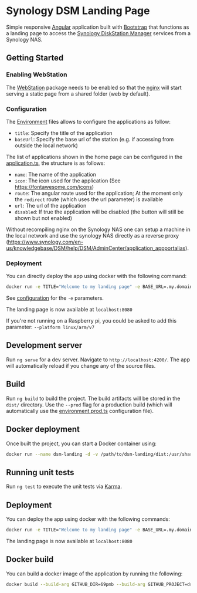 # Synology DSM Landing Page

Simple responsive [Angular](https://angular.io) application built with [Bootstrap](https://getbootstrap.com/) that functions as a landing page to access the [Synology DiskStation Manager](https://www.synology.com/en-us/dsm) services from a Synology NAS.

## Getting Started

### Enabling WebStation

The [WebStation](https://www.synology.com/en-global/dsm/packages/WebStation) package needs to be enabled so that the [nginx](https://www.nginx.com/) will start serving a static page from a shared folder (web by default).

### Configuration

The [Environment](./src/environments) files allows to configure the applications as follow:

* `title`: Specify the title of the application
* `baseUrl`: Specify the base url of the station (e.g. if accessing from outside the local network)

The list of applications shown in the home page can be configured in the [application.ts](./src/app/application.ts), the structure is as follows:

* `name`: The name of the application
* `icon`: The icon used for the application (See https://fontawesome.com/icons)
* `route`: The angular route used for the application; At the moment only the `redirect` route (which uses the url parameter) is available
* `url`: The url of the application
* `disabled`: If true the application will be disabled (the button will still be shown but not enabled)

Without recompiling nginx on the Synology NAS one can setup a machine in the local network and use the synology NAS directly as a reverse proxy (https://www.synology.com/en-us/knowledgebase/DSM/help/DSM/AdminCenter/application_appportalias).

### Deployment

You can directly deploy the app using docker with the following command:  
```bash
docker run -e TITLE="Welcome to my landing page" -e BASE_URL=.my.domain.com -d -p 8080:8080 -t pmb69/dsm-landing:0.1.1
```
See [configuration](README.md#Configuration) for the `-e` parameters. 

The landing page is now available at `localhost:8080`

If you're not running on a Raspberry pi, you could be asked to add this parameter: `--platform linux/arm/v7`

## Development server

Run `ng serve` for a dev server. Navigate to `http://localhost:4200/`. The app will automatically reload if you change any of the source files.

## Build

Run `ng build` to build the project. The build artifacts will be stored in the `dist/` directory. Use the `--prod` flag for a production build (which will automatically use the [environment.prod.ts](./src/environments/environment.prod.ts) configuration file).

## Docker deployment

Once built the project, you can start a Docker container using:
```bash
docker run --name dsm-landing -d -v /path/to/dsm-landing/dist:/usr/share/nginx/html -t pmb69/ng-nginx:0.1.0
```

## Running unit tests

Run `ng test` to execute the unit tests via [Karma](https://karma-runner.github.io).

## Deployment

You can deploy the app using docker with the following commands:  
```bash
docker run -e TITLE="Welcome to my landing page" -e BASE_URL=.my.domain.com -d -p 8080:8080 -t pmb69/dsm-landing:0.1.0
```

The landing page is now available at `localhost:8080`

## Docker build

You can build a docker image of the application by running the following:  
```bash
docker build --build-arg GITHUB_DIR=69pmb --build-arg GITHUB_PROJECT=dsm-landing --build-arg GITHUB_HASH=master -t dsm-landing https://raw.githubusercontent.com/69pmb/Deploy/master/docker/ng-build/Dockerfile
```
